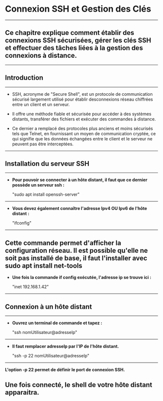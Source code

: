 # **Connexion SSH et Gestion des Clés**
---


## **Ce chapitre explique comment établir des connexions SSH sécurisées, gérer les clés SSH et effectuer des tâches liées à la gestion des connexions à distance.**
---


## **Introduction**
---


* SSH, acronyme de "Secure Shell", est un protocole de communication sécurisé largement utilisé pour établir desconnexions réseau chiffrées entre un client et un serveur. 

* Il offre une méthode fiable et sécurisée pour accéder à des systèmes distants, transférer des fichiers et exécuter des commandes à distance.

* Ce dernier a remplacé des protocoles plus anciens et moins sécurisés tels que Telnet, en fournissant un moyen de communication cryptée, ce qui signifie que les données échangées entre le client et le serveur ne peuvent pas être interceptées.
---


## **Installation du serveur SSH**
---


* **Pour pouvoir se connecter à un hôte distant, il faut que ce dernier possède un serveur ssh :**

    "sudo apt install openssh-server"
---


* **Vous devez également connaître l'adresse Ipv4 OU Ipv6 de l'hôte distant :**

    "ifconfig"
---


**Cette commande permet d'afficher la configuration réseau. Il est possible qu'elle ne soit pas installé de base, il faut l'installer avec sudo apt install net-tools**
---


* **Une fois la commande if config exécutée, l'adresse ip se trouve ici :**

    "inet 192.168.1.42"
---


## **Connexion à un hôte distant**
---


* **Ouvrez un terminal de commande et tapez :**

    "ssh nomUtilisateur@adresseIp"
---


* **Il faut remplacer adresseIp par l'IP de l'hôte distant.**

    "ssh -p 22 nomUtilisateur@adresseIp"
---


**L'option -p 22 permet de définir le port de connexion SSH.**


**Une fois connecté, le shell de votre hôte distant apparaitra.**
---